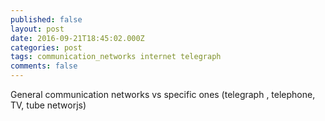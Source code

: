 ```yaml
---
published: false
layout: post
date: 2016-09-21T18:45:02.000Z
categories: post
tags: communication_networks internet telegraph
comments: false
---
```

General communication networks vs specific ones (telegraph , telephone, TV, tube networjs)